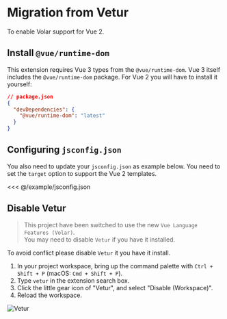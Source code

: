 # Migration from Vetur

To enable Volar support for Vue 2.

## Install `@vue/runtime-dom`

This extension requires Vue 3 types from the `@vue/runtime-dom`. Vue 3 itself includes the `@vue/runtime-dom` package. For Vue 2 you will have to install it yourself:

```json
// package.json
{
  "devDependencies": {
    "@vue/runtime-dom": "latest"
  }
}
```

## Configuring `jsconfig.json`

You also need to update your `jsconfig.json` as example below. You need to set the `target` option to support the Vue 2 templates.

<<< @/example/jsconfig.json

## Disable Vetur

> This project have been switched to use the new `Vue Language Features (Volar)`.  
> You may need to disable `Vetur` if you have it installed.

To avoid conflict please disable `Vetur` it you have it install.

1. In your project workspace, bring up the command palette with `Ctrl + Shift + P` (macOS: `Cmd + Shift + P`).
1. Type `vetur` in the extension search box.
1. Click the little gear icon of "Vetur", and select "Disable (Workspace)".
1. Reload the workspace.

![Vetur](/resources/vscode-disable-vetur.png)
